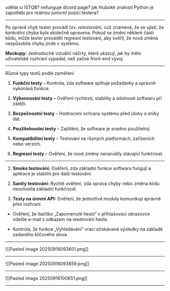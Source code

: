 

udělat si ISTQB?
nefunguje dicord page?
jak hluboké znalosti Python je zapotřebí pro reálnou juniorní pozici testera?

---

Po opravě chyb tester provádí tzv. _retestování_, což znamená, že se ujistí, že konkrétní chyba byla skutečně opravena. Pokud se změní některé části kódu, může tester provádět regresní testování, aby ověřil, že nová změna nezpůsobila chyby jinde v systému.

**Mockupy**: Jednoduché vizuální náčrty, které ukazují, jak by mělo uživatelské rozhraní vypadat, než začne front-end vývoj.

----

Různé typy testů podle zaměření

1. **Funkční testy** – Kontrola, zda software splňuje požadavky a správně vykonává funkce.

2. **Výkonnostní testy** – Ověření rychlosti, stability a odolnosti softwaru při zátěži.

3. **Bezpečnostní testy** – Hodnocení ochrany systému před útoky a úniky dat.

4. **Použitelnostní testy** – Zajištění, že software je snadno použitelný.

5. **Kompatibilitní testy** – Testování na různých platformách, zařízeních nebo verzích.

6. **Regresní testy** – Ověření, že nové změny nenarušily stávající funkčnost.


---
1. **Smoke testování:** Ověření, zda základní funkce softwaru fungují a aplikace je stabilní pro další testování.

2. **Sanity testování:** Rychlé ověření, zda oprava chyby nebo změna kódu neovlivnila základní funkčnost.

3. **Testy na úrovni API:** Ověření, že jednotlivé moduly komunikují správně přes rozhraní.

- Ověření, že tlačítko „Zapomenuté heslo“ v přihlašovací obrazovce odešle e-mail s odkazem na resetování hesla.

- Kontrola, že funkce „Vyhledávání“ vrací očekávané výsledky na základě zadaného klíčového slova.
---
![[Pasted image 20250916093601.png]]

---
![[Pasted image 20250916093859.png]]

---
![[Pasted image 20250916100651.png]]

---
